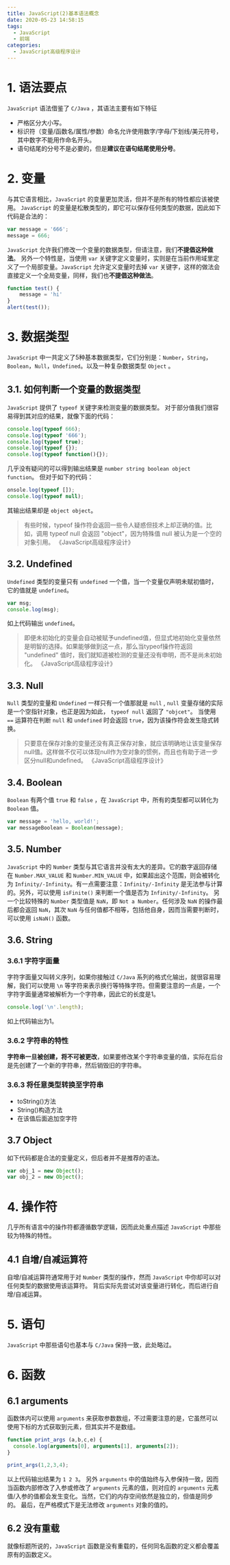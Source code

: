 ```yaml
---
title: JavaScript(2)基本语法概念
date: 2020-05-23 14:58:15
tags:
  - JavaScript
  - 前端
categories:
  - JavaScript高级程序设计
---
```

# 1. 语法要点
`JavaScript` 语法借鉴了 `C/Java` ，其语法主要有如下特征
- 严格区分大小写。
- 标识符（变量/函数名/属性/参数）命名允许使用数字/字母/下划线/美元符号，其中数字不能用作命名开头。
- 语句结尾的分号不是必要的，但是**建议在语句结尾使用分号**。

# 2. 变量 
与其它语言相比，`JavaScript` 的变量更加灵活，但并不是所有的特性都应该被使用。
`JavaScript` 的变量是松散类型的，即它可以保存任何类型的数据，因此如下代码是合法的：
~~~ JavaScript
var message = '666';
message = 666;
~~~
`JavaScript` 允许我们修改一个变量的数据类型，但请注意，我们**不提倡这种做法**。
另外一个特性是，当使用 `var` 关键字定义变量时，实则是在当前作用域里定义了一个局部变量。`JavaScript` 允许定义变量时去掉 `var` 关键字，这样的做法会直接定义一个全局变量，同样，我们也**不提倡这种做法**。
~~~ JavaScript
function test() {
    message = 'hi'
}
alert(test());
~~~

# 3. 数据类型
`JavaScript` 中一共定义了5种基本数据类型，它们分别是：`Number`，`String`，`Boolean`，`Null`，`Undefined`。以及一种复杂数据类型 `Object` 。

## 3.1. 如何判断一个变量的数据类型
`JavaScript` 提供了 `typeof` 关键字来检测变量的数据类型。
对于部分值我们很容易得到其对应的结果，就像下面的代码：
~~~ JavaScript
console.log(typeof 666);
console.log(typeof '666');
console.log(typeof true);
console.log(typeof {});
console.log(typeof function(){});
~~~
几乎没有疑问的可以得到输出结果是 `number string boolean object function`。
但对于如下的代码：
~~~ JavaScript
onsole.log(typeof []);
console.log(typeof null);
~~~
其输出结果却是 `object object`。

> 有些时候，typeof 操作符会返回一些令人疑惑但技术上却正确的值。比如，调用 typeof null 会返回 "object"，因为特殊值 null 被认为是一个空的对象引用。
> 《JavaScript高级程序设计》

## 3.2. Undefined
`Undefined` 类型的变量只有 `undefined` 一个值，当一个变量仅声明未赋初值时，它的值就是 `undefined`。
~~~ JavaScript
var msg;
console.log(msg);
~~~
如上代码输出 `undefined`。
> 即便未初始化的变量会自动被赋予undefined值，但显式地初始化变量依然是明智的选择。如果能够做到这一点，那么当typeof操作符返回 "undefined" 值时，我们就知道被检测的变量还没有申明，而不是尚未初始化。
> 《JavaScript高级程序设计》

## 3.3. Null
`Null` 类型的变量和 `Undefined` 一样只有一个值那就是 `null` , `null` 变量存储的实际是一个空指针对象，也正是因为如此， `typeof null` 返回了 `"objcet"`。
当使用 `==` 运算符在判断 `null` 和 `undefined` 时会返回 `true`，因为该操作符会发生隐式转换。
> 只要意在保存对象的变量还没有真正保存对象，就应该明确地让该变量保存null值。这样做不仅可以体现null作为空对象的惯例，而且也有助于进一步区分null和undefined。
> 《JavaScript高级程序设计》

## 3.4. Boolean
`Boolean` 有两个值 `true` 和 `false` ，在 `JavaScript` 中，所有的类型都可以转化为 `Boolean` 值。
~~~ JavaScript
var message = 'hello, world!';
var messageBoolean = Boolean(message);
~~~

## 3.5. Number
`JavaScript` 中的 `Number` 类型与其它语言并没有太大的差异。它的数字返回存储在 `Number.MAX_VALUE` 和 `Number.MIN_VALUE` 中，如果超出这个范围，则会被转化为 `Infinity/-Infinity`。有一点需要注意：`Infinity/-Infinity` 是无法参与计算的。另外，可以使用 `isFinite()` 来判断一个值是否为 `Infinity/-Infinity`。
另一个比较特殊的 `Number` 类型值是 `NaN`，即 `Not a Number`。任何涉及 `NaN` 的操作最后都会返回 `NaN`，其次 `NaN` 与任何值都不相等，包括他自身，因而当需要判断时，可以使用 `isNaN()` 函数。

## 3.6. String
### 3.6.1 字符字面量
字符字面量又叫转义序列，如果你接触过 `C/Java` 系列的格式化输出，就很容易理解，我们可以使用 `\n` 等字符来表示换行等特殊字符。但需要注意的一点是，一个字符字面量通常被解析为一个字符串，因此它的长度是1。
~~~ JavaScript
console.log('\n'.length);
~~~
如上代码输出为1。

### 3.6.2 字符串的特性
**字符串一旦被创建，将不可被更改**，如果要修改某个字符串变量的值，实际在后台是先创建了一个新的字符串，然后销毁旧的字符串。

### 3.6.3 将任意类型转换至字符串
- toString()方法
- String()构造方法
- 在该值后面追加空字符


## 3.7 Object
如下代码都是合法的变量定义，但后者并不是推荐的语法。
~~~ JavaScript
var obj_1 = new Object();
var obj_2 = new Object();
~~~

# 4. 操作符
几乎所有语言中的操作符都遵循数学逻辑，因而此处重点描述 `JavaScript` 中那些较为特殊的特性。
## 4.1 自增/自减运算符
自增/自减运算符通常用于对 `Number` 类型的操作，然而 `JavaScript` 中你却可以对任何类型的数据使用该运算符。
背后实际先尝试对该变量进行转化，而后进行自增/自减运算。

# 5. 语句
`JavaScript` 中那些语句也基本与 `C/Java` 保持一致，此处略过。

# 6. 函数
## 6.1 arguments
函数体内可以使用 `arguments` 来获取参数数组，不过需要注意的是，它虽然可以使用下标的方式获取到元素，但其实并不是数组。
~~~ JavaScript
function print_args (a,b,c,e) {
  console.log(arguments[0], arguments[1], arguments[2]);
}

print_args(1,2,3,4);
~~~ 
以上代码输出结果为 `1 2 3`。
另外 `arguments` 中的值始终与入参保持一致，因而当函数内部修改了入参或修改了 `arguments` 元素的值，则对应的 `arguments` 元素值/入参的值都会发生变化。当然，它们的内存空间依然是独立的，但值是同步的。
最后，在严格模式下是无法修改 `arguments` 对象的值的。

## 6.2 没有重载
就像标题所说的，`JavaScript` 函数是没有重载的，任何同名函数的定义都会覆盖原有的函数定义。